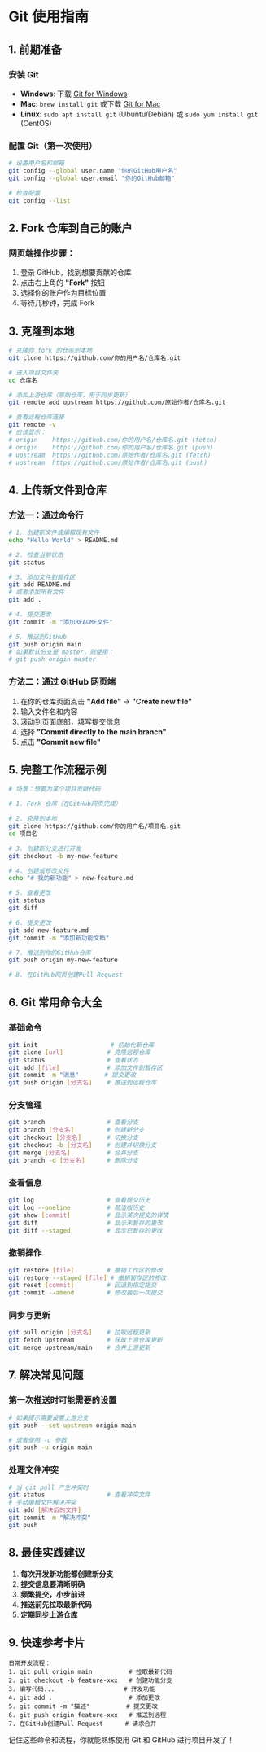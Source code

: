 # Git 使用指南

## 1. 前期准备

### 安装 Git
- **Windows**: 下载 [Git for Windows](https://gitforwindows.org/)
- **Mac**: `brew install git` 或下载 [Git for Mac](https://git-scm.com/download/mac)
- **Linux**: `sudo apt install git` (Ubuntu/Debian) 或 `sudo yum install git` (CentOS)

### 配置 Git（第一次使用）
```bash
# 设置用户名和邮箱
git config --global user.name "你的GitHub用户名"
git config --global user.email "你的GitHub邮箱"

# 检查配置
git config --list
```

## 2. Fork 仓库到自己的账户

### 网页端操作步骤：
1. 登录 GitHub，找到想要贡献的仓库
2. 点击右上角的 **"Fork"** 按钮
3. 选择你的账户作为目标位置
4. 等待几秒钟，完成 Fork

## 3. 克隆到本地

```bash
# 克隆你 fork 的仓库到本地
git clone https://github.com/你的用户名/仓库名.git

# 进入项目文件夹
cd 仓库名

# 添加上游仓库（原始仓库，用于同步更新）
git remote add upstream https://github.com/原始作者/仓库名.git

# 查看远程仓库连接
git remote -v
# 应该显示：
# origin    https://github.com/你的用户名/仓库名.git (fetch)
# origin    https://github.com/你的用户名/仓库名.git (push)
# upstream  https://github.com/原始作者/仓库名.git (fetch)
# upstream  https://github.com/原始作者/仓库名.git (push)
```

## 4. 上传新文件到仓库

### 方法一：通过命令行
```bash
# 1. 创建新文件或编辑现有文件
echo "Hello World" > README.md

# 2. 检查当前状态
git status

# 3. 添加文件到暂存区
git add README.md
# 或者添加所有文件
git add .

# 4. 提交更改
git commit -m "添加README文件"

# 5. 推送到GitHub
git push origin main
# 如果默认分支是 master，则使用：
# git push origin master
```

### 方法二：通过 GitHub 网页端
1. 在你的仓库页面点击 **"Add file"** → **"Create new file"**
2. 输入文件名和内容
3. 滚动到页面底部，填写提交信息
4. 选择 **"Commit directly to the main branch"**
5. 点击 **"Commit new file"**

## 5. 完整工作流程示例

```bash
# 场景：想要为某个项目贡献代码

# 1. Fork 仓库（在GitHub网页完成）

# 2. 克隆到本地
git clone https://github.com/你的用户名/项目名.git
cd 项目名

# 3. 创建新分支进行开发
git checkout -b my-new-feature

# 4. 创建或修改文件
echo "# 我的新功能" > new-feature.md

# 5. 查看更改
git status
git diff

# 6. 提交更改
git add new-feature.md
git commit -m "添加新功能文档"

# 7. 推送到你的GitHub仓库
git push origin my-new-feature

# 8. 在GitHub网页创建Pull Request
```

## 6. Git 常用命令大全

### 基础命令
```bash
git init                    # 初始化新仓库
git clone [url]            # 克隆远程仓库
git status                 # 查看状态
git add [file]             # 添加文件到暂存区
git commit -m "消息"       # 提交更改
git push origin [分支名]    # 推送到远程仓库
```

### 分支管理
```bash
git branch                 # 查看分支
git branch [分支名]         # 创建新分支
git checkout [分支名]       # 切换分支
git checkout -b [分支名]    # 创建并切换分支
git merge [分支名]          # 合并分支
git branch -d [分支名]      # 删除分支
```

### 查看信息
```bash
git log                    # 查看提交历史
git log --oneline          # 简洁版历史
git show [commit]          # 显示某次提交的详情
git diff                   # 显示未暂存的更改
git diff --staged          # 显示已暂存的更改
```

### 撤销操作
```bash
git restore [file]         # 撤销工作区的修改
git restore --staged [file] # 撤销暂存区的修改
git reset [commit]         # 回退到指定提交
git commit --amend         # 修改最后一次提交
```

### 同步与更新
```bash
git pull origin [分支名]    # 拉取远程更新
git fetch upstream         # 获取上游仓库更新
git merge upstream/main    # 合并上游更新
```

## 7. 解决常见问题

### 第一次推送时可能需要的设置
```bash
# 如果提示需要设置上游分支
git push --set-upstream origin main

# 或者使用 -u 参数
git push -u origin main
```

### 处理文件冲突
```bash
# 当 git pull 产生冲突时
git status                 # 查看冲突文件
# 手动编辑文件解决冲突
git add [解决后的文件]
git commit -m "解决冲突"
git push
```

## 8. 最佳实践建议

1. **每次开发新功能都创建新分支**
2. **提交信息要清晰明确**
3. **频繁提交，小步前进**
4. **推送前先拉取最新代码**
5. **定期同步上游仓库**

## 9. 快速参考卡片

```
日常开发流程：
1. git pull origin main          # 拉取最新代码
2. git checkout -b feature-xxx   # 创建功能分支
3. 编写代码...                   # 开发功能
4. git add .                     # 添加更改
5. git commit -m "描述"          # 提交更改
6. git push origin feature-xxx   # 推送到远程
7. 在GitHub创建Pull Request      # 请求合并
```

记住这些命令和流程，你就能熟练使用 Git 和 GitHub 进行项目开发了！